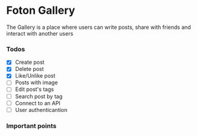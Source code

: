 # Foton Gallery

The Gallery is a place where users can write posts, share with friends and interact with another users

### Todos

- [x] Create post
- [x] Delete post
- [x] Like/Unlike post
- [ ] Posts with image
- [ ] Edit post's tags
- [ ] Search post by tag
- [ ] Connect to an API
- [ ] User authenticantion

### Important points
